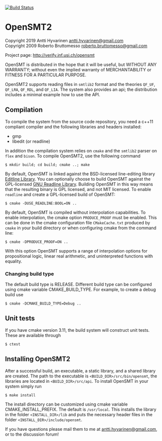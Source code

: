 [![Build Status](https://travis-ci.com/usi-verification-and-security/opensmt.svg?branch=master)](https://travis-ci.com/usi-verification-and-security/opensmt)

# OpenSMT2
Copyright 2019 Antti Hyvarinen <antti.hyvarinen@gmail.com>  
Copyright 2009 Roberto Bruttomesso <roberto.bruttomesso@gmail.com>

Project page: http://verify.inf.usi.ch/opensmt

OpenSMT is distributed in the hope that it will be useful,
but WITHOUT ANY WARRANTY; without even the implied warranty of
MERCHANTABILITY or FITNESS FOR A PARTICULAR PURPOSE.

OpenSMT2 supports reading files in `smtlib2` format and the theories
`QF_UF`, `QF_LRA`, `QF_RDL`, and `QF_LIA`.  The system also provides an
api; the distribution includes a minimal example how to use the API.

## Compilation

To compile the system from the source code repository, you need a c++11
compliant compiler and the following libraries and headers installed:

 - gmp
 - libedit (or readline)

In addition the compilation system relies on `cmake` and the `smtlib2`
parser on `flex` and `bison`.  To compile OpenSMT2, use the following
command
```
$ mkdir build; cd build; cmake ..; make
```

By default, OpenSMT is linked against the BSD-licensed line-editing library [Editline Library](https://thrysoee.dk/editline/). You can optionally choose to build OpenSMT against the GPL-licensed [GNU Readline Library](https://tiswww.case.edu/php/chet/readline/rltop.html). Building OpenSMT in this way means that the resulting binary is GPL licensed, and not MIT licensed. To enable `readline` and create a GPL-licensed build of OpenSMT:
```
$ cmake -DUSE_READLINE:BOOL=ON ..
```

By default, OpenSMT is compiled without interpolation capabilities.  To enable interpolation, the cmake option `PRODUCE_PROOF` must be enabled. This can be done in the cmake configuration file
`CMakeCache.txt` produced by `cmake` in your build directory or when configuring cmake from the command line:
```
$ cmake -DPRODUCE_PROOF=ON ..
```

With this option OpenSMT supports a range of interpolation options for propositional
logic, linear real arithmetic, and uninterpreted functions with
equality.

### Changing build type
The default build type is RELEASE. Different build type can be configured using cmake variable CMAKE_BUILD_TYPE. For example, to create a debug build use
```
$ cmake -DCMAKE_BUILD_TYPE=Debug ..
```


## Unit tests

If you have cmake version 3.11, the build system will construct unit
tests.  These are available through

```
$ ctest
```

## Installing OpenSMT2
After a successful build, an executable, a static library, and a shared library are created.
The path to the executable is `<BUILD_DIR>/src/bin/opensmt`, the libraries are located in `<BUILD_DIR>/src/api`.
To install OpenSMT in your system simply run
```
$ make install
```
The install directory can be customized using cmake variable CMAKE_INSTALL_PREFIX. The default is `/usr/local`.
This installs the library in the folder `<INSTALL_DIR>/lib` and puts the necessary header files in the folder `<INSTALL_DIR>/include/opensmt`.

If you have questions please mail them to me at
antti.hyvarinen@gmail.com, or to the discussion forum!


